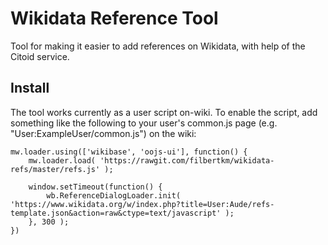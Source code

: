 Wikidata Reference Tool
========================

Tool for making it easier to add references on Wikidata, with help of the Citoid service.

## Install

The tool works currently as a user script on-wiki.  To enable the script, add something like the following to your user's common.js page (e.g. "User:ExampleUser/common.js") on the wiki:

```
mw.loader.using(['wikibase', 'oojs-ui'], function() {
	mw.loader.load( 'https://rawgit.com/filbertkm/wikidata-refs/master/refs.js' );

	window.setTimeout(function() {
		wb.ReferenceDialogLoader.init( 'https://www.wikidata.org/w/index.php?title=User:Aude/refs-template.json&action=raw&ctype=text/javascript' );
	}, 300 );
})
```
